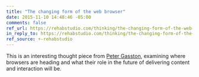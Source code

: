 ```yaml
---
title: "The changing form of the web browser"
date: 2015-11-10 14:48:46 -05:00
comments: false
ref_url: https://rehabstudio.com/thinking/the-changing-form-of-the-web-browser/
in_reply_to: https://rehabstudio.com/thinking/the-changing-form-of-the-web-browser/
ref_source: +-rehabstudio
---
```


This is an interesting thought piece from [Peter Gasston](https://www.broken-links.com/), examining where browsers are heading and what their role in the future of delivering content and interaction will be.